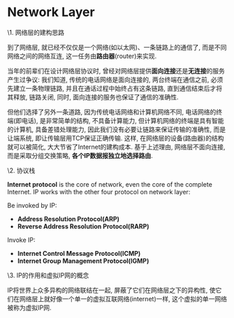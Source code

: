 # Network Layer

\1. 网络层的建构思路

到了网络层, 就已经不仅仅是一个网络(如以太网)、一条链路上的通信了, 而是不同网络之间的网络互连, 这一任务由**路由器**(router)来实现.

当年的前辈们在设计网络层协议时, 曾经对网络层提供**面向连接**还是**无连接**的服务产生过争议: 我们知道, 传统的电话网络是面向连接的, 两台终端在通信之前, 必须先建立一条物理链路, 并且在通话过程中始终占有这条链路, 直到通信结束后才将其释放, 链路关闭, 同时, 面向连接的服务也保证了通信的准确性. 

但他们选择了另外一条道路, 因为传统电话网络和计算机网络不同, 电话网络的终端(即电话), 是非常简单的结构, 不具备计算能力, 但计算机网络的终端是具有智能的计算机, 具备差错处理能力, 因此我们没有必要让链路来保证传输的准确性, 而是让端系统, 即让传输层用TCP保证正确传输. 这样, 在网络层的设备(路由器)的结构就可以被简化, 大大节省了Internet的建构成本. 基于上述理由, 网络层不面向连接, 而是采取分组交换策略, **各个IP数据报独立地选择路由**. 



\2. 协议栈

**Internet protocol** is the core of network, even the core of the complete Internet. IP works with the other four protocol on network layer:

Be invoked by IP:

- **Address Resolution Protocol(ARP)**
- **Reverse Address Resolution Protocol(RARP)**

Invoke IP:

- **Internet Control Message Protocol(ICMP)**
- **Internet Group Management Protocol(IGMP)**



\3. IP的作用和虚拟IP网的概念

IP将世界上众多异构的网络联结在一起, 屏蔽了它们在网络层之下的异构性, 使它们在网络层上就好像一个单一的虚拟互联网络(internet)一样, 这个虚拟的单一网络被称为虚拟IP网. 





